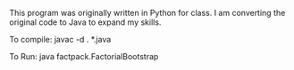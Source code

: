 This program was originally written in Python for class.  I am converting the original code to Java to expand my skills.

To compile:
javac -d . *.java

To Run:
java factpack.FactorialBootstrap
